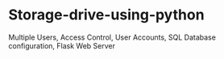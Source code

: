 # Storage-drive-using-python
Multiple Users, Access Control, User Accounts, SQL Database configuration, Flask Web Server
